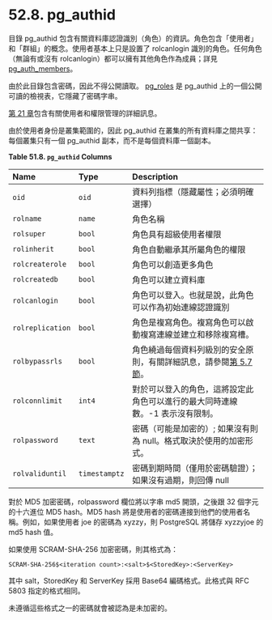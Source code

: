 # 52.8. pg\_authid

目錄 pg\_authid 包含有關資料庫認證識別（角色）的資訊。角色包含「使用者」和「群組」的概念。使用者基本上只是設置了 rolcanlogin 識別的角色。任何角色（無論有或沒有 rolcanlogin）都可以擁有其他角色作為成員；詳見 [pg\_auth\_members](pg_auth_members.md)。

由於此目錄包含密碼，因此不得公開讀取。 [pg\_roles](pg_roles.md) 是 pg\_authid 上的一個公開可讀的檢視表，它隱藏了密碼字串。

[第 21 章](../../server-administration/21.-zi-liao-ku-jiao-se/)包含有關使用者和權限管理的詳細訊息。

由於使用者身份是叢集範圍的，因此 pg\_authid 在叢集的所有資料庫之間共享：每個叢集只有一個 pg\_authid 副本，而不是每個資料庫一個副本。

**Table 51.8. `pg_authid` Columns**

| Name | Type | Description |
| :--- | :--- | :--- |
| `oid` | `oid` | 資料列指標（隱藏屬性；必須明確選擇） |
| `rolname` | `name` | 角色名稱 |
| `rolsuper` | `bool` | 角色具有超級使用者權限 |
| `rolinherit` | `bool` | 角色自動繼承其所屬角色的權限 |
| `rolcreaterole` | `bool` | 角色可以創造更多角色 |
| `rolcreatedb` | `bool` | 角色可以建立資料庫 |
| `rolcanlogin` | `bool` | 角色可以登入。也就是說，此角色可以作為初始連線認證識別 |
| `rolreplication` | `bool` | 角色是複寫角色。複寫角色可以啟動複寫連線並建立和移除複寫槽。 |
| `rolbypassrls` | `bool` | 角色繞過每個資料列級別的安全原則，有關詳細訊息，請參閱[第 5.7 節](../../the-sql-language/ddl/5.7.-zi-liao-lie-an-quan-yuan-ze.md)。 |
| `rolconnlimit` | `int4` | 對於可以登入的角色，這將設定此角色可以進行的最大同時連線數。-1 表示沒有限制。 |
| `rolpassword` | `text` | 密碼（可能是加密的）; 如果沒有則為 null。格式取決於使用的加密形式。 |
| `rolvaliduntil` | `timestamptz` | 密碼到期時間（僅用於密碼驗證）；如果沒有過期，則回傳 null |

對於 MD5 加密密碼，rolpassword 欄位將以字串 md5 開頭，之後跟 32 個字元的十六進位 MD5 hash。MD5 hash 將是使用者的密碼連接到他們的使用者名稱。例如，如果使用者 joe 的密碼為 xyzzy，則 PostgreSQL 將儲存 xyzzyjoe 的 md5 hash 值。

如果使用 SCRAM-SHA-256 加密密碼，則其格式為：

```text
SCRAM-SHA-256$<iteration count>:<salt>$<StoredKey>:<ServerKey>
```

其中 salt，StoredKey 和 ServerKey 採用 Base64 編碼格式。此格式與 RFC 5803 指定的格式相同。

未遵循這些格式之一的密碼就會被認為是未加密的。

